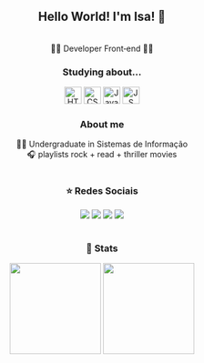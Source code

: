 <table>
      <div align="center">
        <h2> Hello World! I'm Isa! 💛</h2> 
      </div>
      <div align="center">
       <br> 👩‍💻 Developer Front‑end 👩‍💻 </br> 
      </div>
      <div align="center">
        <h3> Studying about... </h3>
        <img src="https://cdn.jsdelivr.net/gh/devicons/devicon/icons/html5/html5-plain.svg" height="30" alt="HTML"/>
        <img src="https://cdn.jsdelivr.net/gh/devicons/devicon/icons/css3/css3-plain.svg" height="30" alt="CSS"/>
        <img src="https://cdn.jsdelivr.net/gh/devicons/devicon/icons/java/java-original.svg" height="30" alt="Java"/>
        <img src="https://cdn.jsdelivr.net/gh/devicons/devicon/icons/javascript/javascript-original.svg" height="30" alt="JS"/>
      </div>
      <div align="center">
        <h3> About me </h3>
        👩‍🎓 Undergraduate in Sistemas de Informação<br/>
        🎧 playlists rock + read + thriller movies
</div>
</table>
  <table> 
   <div align="center">
        <h3>⭐ Redes Sociais</h3>
        <a href = "mailto:barrosisabella1919@gmail.com"><img src="https://img.shields.io/badge/-Gmail-%23333?style=for-the-badge&logo=gmail&logoColor=white" target="_blank"></a>
        <a href="https://www.linkedin.com/in/isabellabarros0/" target="_blank"><img src="https://img.shields.io/badge/-LinkedIn-%230077B5?style=for-the-badge&logo=linkedin&logoColor=white" target="_blank"></a> 
       <a href="https://instagram.com/isabarss" target="_blank"><img src="https://img.shields.io/badge/-Instagram-%23E4405F?style=for-the-badge&logo=instagram&logoColor=white" target="_blank"></a>
       <a href="https://wa.me/5511985914954"  target="_blank"><img src="https://img.shields.io/badge/WhatsApp-25D366?style=for-the-badge&logo=whatsapp&logoColor=white" target="_blank"></a>
      </div>
  </table>
  <div align="center">
        <h3>🥇 Stats</h3>
        <img src="https://github-readme-stats.vercel.app/api?username=isabarss&show_icons=true&theme=radical" height="160"/>
        <img src="https://github-readme-stats.vercel.app/api/top-langs/?username=isabarss&layout=normal&theme=radical" height="160"/>
      </div>
    <td width="50%" valign="top">
      </div>
    </td>
  </tr>

